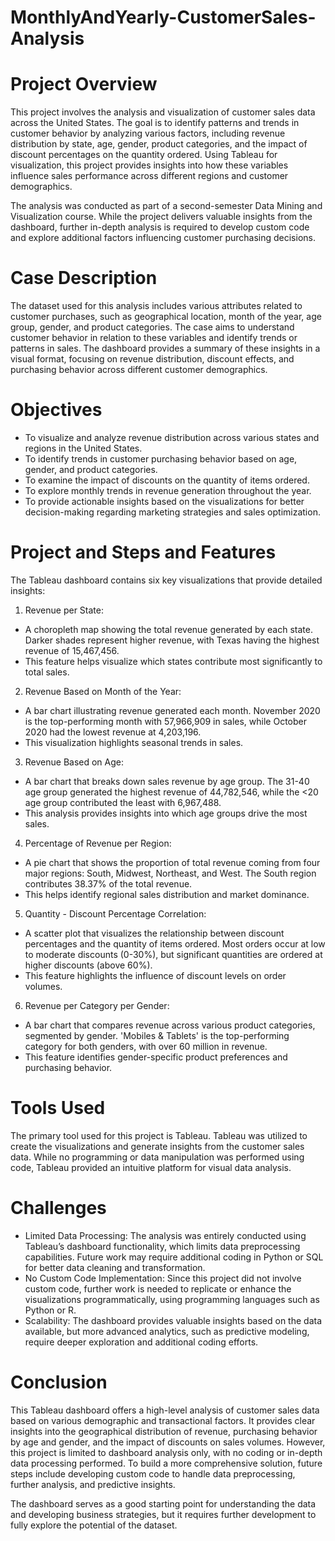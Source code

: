 # MonthlyAndYearly-CustomerSales-Analysis
# Project Overview
This project involves the analysis and visualization of customer sales data across the United States. The goal is to identify patterns and trends in customer behavior by analyzing various factors, including revenue distribution by state, age, gender, product categories, and the impact of discount percentages on the quantity ordered. Using Tableau for visualization, this project provides insights into how these variables influence sales performance across different regions and customer demographics.

The analysis was conducted as part of a second-semester Data Mining and Visualization course. While the project delivers valuable insights from the dashboard, further in-depth analysis is required to develop custom code and explore additional factors influencing customer purchasing decisions.

# Case Description
The dataset used for this analysis includes various attributes related to customer purchases, such as geographical location, month of the year, age group, gender, and product categories. The case aims to understand customer behavior in relation to these variables and identify trends or patterns in sales. The dashboard provides a summary of these insights in a visual format, focusing on revenue distribution, discount effects, and purchasing behavior across different customer demographics.

# Objectives
- To visualize and analyze revenue distribution across various states and regions in the United States.
- To identify trends in customer purchasing behavior based on age, gender, and product categories.
- To examine the impact of discounts on the quantity of items ordered.
- To explore monthly trends in revenue generation throughout the year.
- To provide actionable insights based on the visualizations for better decision-making regarding marketing strategies and sales optimization.

# Project and Steps and Features
The Tableau dashboard contains six key visualizations that provide detailed insights:
1. Revenue per State:
- A choropleth map showing the total revenue generated by each state. Darker shades represent higher revenue, with Texas having the highest revenue of 15,467,456.
- This feature helps visualize which states contribute most significantly to total sales.

2. Revenue Based on Month of the Year:
- A bar chart illustrating revenue generated each month. November 2020 is the top-performing month with 57,966,909 in sales, while October 2020 had the lowest revenue at 4,203,196.
- This visualization highlights seasonal trends in sales.

3. Revenue Based on Age:
- A bar chart that breaks down sales revenue by age group. The 31-40 age group generated the highest revenue of 44,782,546, while the <20 age group contributed the least with 6,967,488.
- This analysis provides insights into which age groups drive the most sales.

4. Percentage of Revenue per Region:
- A pie chart that shows the proportion of total revenue coming from four major regions: South, Midwest, Northeast, and West. The South region contributes 38.37% of the total revenue.
- This helps identify regional sales distribution and market dominance.

5. Quantity - Discount Percentage Correlation:
- A scatter plot that visualizes the relationship between discount percentages and the quantity of items ordered. Most orders occur at low to moderate discounts (0-30%), but significant quantities are ordered at higher discounts (above 60%).
- This feature highlights the influence of discount levels on order volumes.

6. Revenue per Category per Gender:
- A bar chart that compares revenue across various product categories, segmented by gender. 'Mobiles & Tablets' is the top-performing category for both genders, with over 60 million in revenue.
- This feature identifies gender-specific product preferences and purchasing behavior.

# Tools Used
The primary tool used for this project is Tableau. Tableau was utilized to create the visualizations and generate insights from the customer sales data. While no programming or data manipulation was performed using code, Tableau provided an intuitive platform for visual data analysis.

# Challenges
- Limited Data Processing: The analysis was entirely conducted using Tableau’s dashboard functionality, which limits data preprocessing capabilities. Future work may require additional coding in Python or SQL for better data cleaning and transformation.
- No Custom Code Implementation: Since this project did not involve custom code, further work is needed to replicate or enhance the visualizations programmatically, using programming languages such as Python or R.
- Scalability: The dashboard provides valuable insights based on the data available, but more advanced analytics, such as predictive modeling, require deeper exploration and additional coding efforts.

# Conclusion
This Tableau dashboard offers a high-level analysis of customer sales data based on various demographic and transactional factors. It provides clear insights into the geographical distribution of revenue, purchasing behavior by age and gender, and the impact of discounts on sales volumes. However, this project is limited to dashboard analysis only, with no coding or in-depth data processing performed. To build a more comprehensive solution, future steps include developing custom code to handle data preprocessing, further analysis, and predictive insights.

The dashboard serves as a good starting point for understanding the data and developing business strategies, but it requires further development to fully explore the potential of the dataset.
